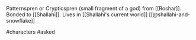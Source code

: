 Patternspren or Crypticspren (small fragment of a god) from [[Roshar]]. Bonded to [[Shallahi]]. Lives in [[Shallahi's current world]] [[@shallahi-and-snowflake]]

 #characters  #asked 